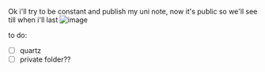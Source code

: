 Ok i'll try to be constant and publish my uni note, now it's public so we'll see till when i'll last
![image](https://github.com/user-attachments/assets/c4abe62c-2b5e-42ff-93da-c9f4e710acff)

to do:
- [ ] quartz
- [ ] private folder??
